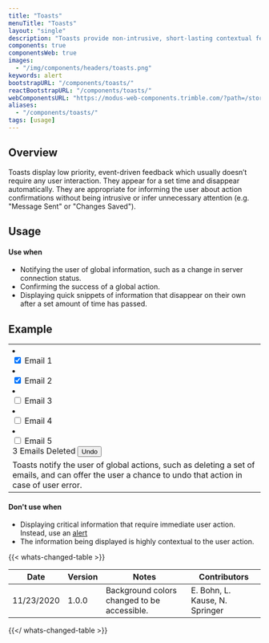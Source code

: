 ```yaml
---
title: "Toasts"
menuTitle: "Toasts"
layout: "single"
description: "Toasts provide non-intrusive, short-lasting contextual feedback to the user."
components: true
componentsWeb: true
images:
  - "/img/components/headers/toasts.png"
keywords: alert
bootstrapURL: "/components/toasts/"
reactBootstrapURL: "/components/toasts/"
webComponentsURL: "https://modus-web-components.trimble.com/?path=/story/components-toast--default"
aliases:
  - "/components/toasts/"
tags: [usage]
---
```


## Overview

Toasts display low priority, event-driven feedback which usually doesn’t require any user interaction. They appear for a set time and disappear automatically. They are appropriate for informing the user about action confirmations without being intrusive or infer unnecessary attention (e.g. "Message Sent" or "Changes Saved").

## Usage

#### Use when

- Notifying the user of global information, such as a change in server connection status.
- Confirming the success of a global action.
- Displaying quick snippets of information that disappear on their own after a set amount of time has passed.

## Example

<table class="table table-bordered">
  <tbody>
    <tr>
      <td scope="row">
        <div class="border position-relative">
          <div class="p-3">
            <div class="list-group">
              <li class="list-group-item active list-item-left-control">
                <div class="form-check">
                  <input class="form-check-input me-2" type="checkbox" value="" id="flexCheckDefault1" checked>
                  <label for="flexCheckDefault1">Email 1</label>
                </div>
              </li>
              <li class="list-group-item active list-item-left-control">
                <div class="form-check">
                  <input class="form-check-input me-2" type="checkbox" value="" id="flexCheckDefault2" checked>
                  <label for="flexCheckDefault2">Email 2</label>
                </div>
              </li>
              <li class="list-group-item list-item-left-control">
                <div class="form-check">
                  <input class="form-check-input me-2" type="checkbox" value="" id="flexCheckDefault3">
                  <label for="flexCheckDefault3">Email 3</label>
                </div>
              </li>
              <li class="list-group-item list-item-left-control">
                <div class="form-check">
                  <input class="form-check-input me-2" type="checkbox" value="" id="flexCheckDefault4">
                  <label for="flexCheckDefault4">Email 4</label>
                </div>
              </li>
              <li class="list-group-item list-item-left-control">
                <div class="form-check">
                  <input class="form-check-input me-2" type="checkbox" value="" id="flexCheckDefault5">
                  <label for="flexCheckDefault5">Email 5</label>
                </div>
              </li>
            </div>
          </div>
          <div
            class="toast toast-success show position-absolute p-2 d-flex align-items-center justify-content-between"
            style="width: 350px; bottom: 2rem; left: calc(50% - 175px);"
            role="alert"
            aria-live="assertive"
            aria-atomic="true"
          >
            3 Emails Deleted
            <button
              type="button"
              class="btn btn-text-dark text-white btn-outline border-white"
              data-dismiss="toast"
              aria-label="Close"
            >
              Undo
            </button>
          </div>
        </div>
      </td>
    </tr>
    <tr>
      <td class="do" scope="row">
        Toasts notify the user of global actions, such as deleting a set of
        emails, and can offer the user a chance to undo that action in case of
        user error.
      </td>
    </tr>
  </tbody>
</table>

#### Don't use when

- Displaying critical information that require immediate user action. Instead, use an [alert](/components/web/alerts/)
- The information being displayed is highly contextual to the user action.

{{< whats-changed-table >}}

| Date       | Version | Notes                                       | Contributors                   |
| ---------- | ------- | ------------------------------------------- | ------------------------------ |
| 11/23/2020 | 1.0.0   | Background colors changed to be accessible. | E. Bohn, L. Kause, N. Springer |

{{</ whats-changed-table >}}
